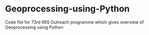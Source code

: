 # Geoprocessing-using-Python
Code file for 73rd IIRS Outreach programme which gives overview of Geoprocessing using Python
